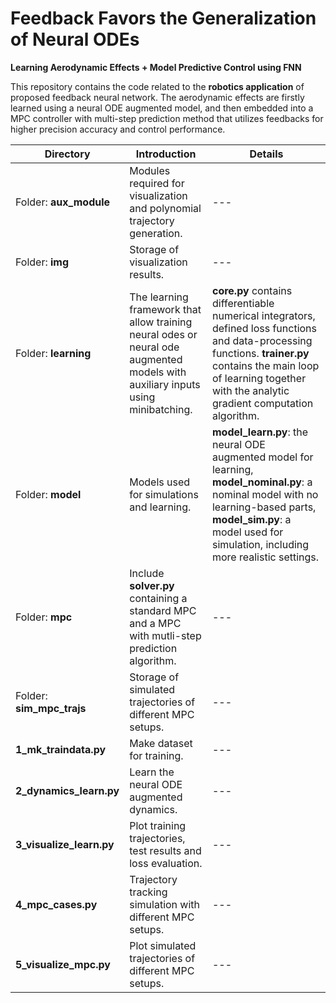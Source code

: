 # Feedback Favors the Generalization of Neural ODEs

**Learning Aerodynamic Effects + Model Predictive Control using FNN**

This repository contains the code related to the **robotics application** of proposed feedback neural network. The aerodynamic effects are firstly learned using a neural ODE augmented model, and then embedded into a MPC controller with multi-step prediction method that utilizes feedbacks for higher precision accuracy and control performance.

| Directory                 | Introduction                                                 | Details                                                      |
| ------------------------- | ------------------------------------------------------------ | ------------------------------------------------------------ |
| Folder: **aux_module**    | Modules required for visualization and polynomial trajectory generation. | ---                                                          |
| Folder: **img**           | Storage of visualization results.                            | ---                                                          |
| Folder: **learning**      | The learning framework that allow training neural odes or neural ode augmented models with auxiliary inputs using minibatching. | **core.py** contains differentiable numerical integrators, defined loss functions and data-processing functions.  **trainer.py** contains the main loop of learning together with the analytic gradient computation algorithm. |
| Folder: **model**         | Models used for simulations and learning.                    | **model_learn.py**: the neural ODE augmented model for learning, **model_nominal.py**: a nominal model with no learning-based parts, **model_sim.py**: a model used for simulation, including more realistic settings. |
| Folder: **mpc**           | Include **solver.py** containing a standard MPC and a MPC with mutli-step prediction algorithm. | ---                                                          |
| Folder: **sim_mpc_trajs** | Storage of simulated trajectories of different MPC setups.   | ---                                                          |
| **1_mk_traindata.py**     | Make dataset for training.                                   | ---                                                          |
| **2_dynamics_learn.py**   | Learn the neural ODE augmented dynamics.                     | ---                                                          |
| **3_visualize_learn.py**  | Plot training trajectories, test results and loss evaluation. | ---                                                          |
| **4_mpc_cases.py**        | Trajectory tracking simulation with different MPC setups.    | ---                                                          |
| **5_visualize_mpc.py**    | Plot simulated trajectories of different MPC setups.         | ---                                                          |
